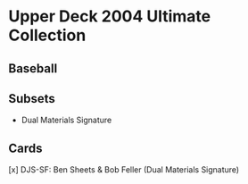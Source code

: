 # Upper Deck 2004 Ultimate Collection
## Baseball

## Subsets

- Dual Materials Signature

## Cards

[x] DJS-SF: Ben Sheets & Bob Feller (Dual Materials Signature) <br>